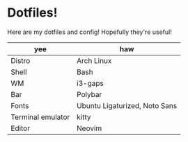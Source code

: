 # Dotfiles!

Here are my dotfiles and config! Hopefully they're useful!

| yee               | haw                                                                |
|-------------------|--------------------------------------------------------------------|
| Distro            | Arch Linux                                                         |
| Shell             | Bash                                                               |
| WM                | i3-gaps                                                            |
| Bar               | Polybar                                                            |
| Fonts             | Ubuntu Ligaturized, Noto Sans                                      |
| Terminal emulator | kitty                                                              |
| Editor            | Neovim                                                             |

